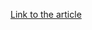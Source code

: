 [Link to the article](https://www.akamai.com/blog/security-research/akamais-response-zero-day-vulnerabilities-microsoft-exchange-server)

